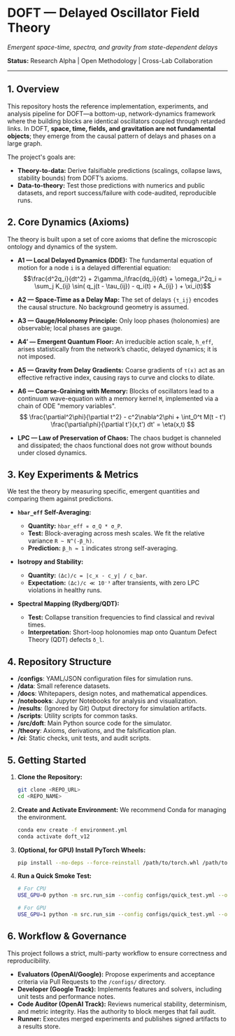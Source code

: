 # DOFT — Delayed Oscillator Field Theory
*Emergent space-time, spectra, and gravity from state-dependent delays*

**Status:** Research Alpha | Open Methodology | Cross-Lab Collaboration

---

## 1. Overview

This repository hosts the reference implementation, experiments, and analysis pipeline for DOFT—a bottom-up, network-dynamics framework where the building blocks are identical oscillators coupled through retarded links. In DOFT, **space, time, fields, and gravitation are not fundamental objects**; they emerge from the causal pattern of delays and phases on a large graph.

The project's goals are:
-   **Theory-to-data:** Derive falsifiable predictions (scalings, collapse laws, stability bounds) from DOFT’s axioms.
-   **Data-to-theory:** Test those predictions with numerics and public datasets, and report success/failure with code-audited, reproducible runs.

## 2. Core Dynamics (Axioms)

The theory is built upon a set of core axioms that define the microscopic ontology and dynamics of the system.

-   **A1 — Local Delayed Dynamics (DDE):** The fundamental equation of motion for a node `i` is a delayed differential equation:
    $$\frac{d^2q_i}{dt^2} + 2\gamma_i\frac{dq_i}{dt} + \omega_i^2q_i = \sum_j K_{ij} \sin( q_j(t - \tau_{ij}) - q_i(t) + A_{ij} ) + \xi_i(t)$$

-   **A2 — Space-Time as a Delay Map:** The set of delays `{τ_ij}` encodes the causal structure. No background geometry is assumed.

-   **A3 — Gauge/Holonomy Principle:** Only loop phases (holonomies) are observable; local phases are gauge.

-   **A4′ — Emergent Quantum Floor:** An irreducible action scale, `ħ_eff`, arises statistically from the network’s chaotic, delayed dynamics; it is not imposed.

-   **A5 — Gravity from Delay Gradients:** Coarse gradients of `τ(x)` act as an effective refractive index, causing rays to curve and clocks to dilate.

-   **A6 — Coarse-Graining with Memory:** Blocks of oscillators lead to a continuum wave-equation with a memory kernel `M`, implemented via a chain of ODE "memory variables".
    $$
    \frac{\partial^2\phi}{\partial t^2} - c^2\nabla^2\phi + \int_0^t M(t - t') \frac{\partial\phi}{\partial t'}(x,t') dt' = \eta(x,t)
    $$

-   **LPC — Law of Preservation of Chaos:** The chaos budget is channeled and dissipated; the chaos functional does not grow without bounds under closed dynamics.

## 3. Key Experiments & Metrics

We test the theory by measuring specific, emergent quantities and comparing them against predictions.

-   **`hbar_eff` Self-Averaging:**
    -   **Quantity:** `hbar_eff ∝ σ_Q * σ_P`.
    -   **Test:** Block-averaging across mesh scales. We fit the relative variance `R ~ N^(-β_h)`.
    -   **Prediction:** `β_h ≈ 1` indicates strong self-averaging.

-   **Isotropy and Stability:**
    -   **Quantity:** `(Δc)/c = |c_x - c_y| / c_bar`.
    -   **Expectation:** `(Δc)/c ≪ 10⁻³` after transients, with zero LPC violations in healthy runs.

-   **Spectral Mapping (Rydberg/QDT):**
    -   **Test:** Collapse transition frequencies to find classical and revival times.
    -   **Interpretation:** Short-loop holonomies map onto Quantum Defect Theory (QDT) defects `δ_l`.

## 4. Repository Structure

-   **/configs**: YAML/JSON configuration files for simulation runs.
-   **/data**: Small reference datasets.
-   **/docs**: Whitepapers, design notes, and mathematical appendices.
-   **/notebooks**: Jupyter Notebooks for analysis and visualization.
-   **/results**: (Ignored by Git) Output directory for simulation artifacts.
-   **/scripts**: Utility scripts for common tasks.
-   **/src/doft**: Main Python source code for the simulator.
-   **/theory**: Axioms, derivations, and the falsification plan.
-   **/ci**: Static checks, unit tests, and audit scripts.

## 5. Getting Started

1.  **Clone the Repository:**
    ```bash
    git clone <REPO_URL>
    cd <REPO_NAME>
    ```

2.  **Create and Activate Environment:** We recommend Conda for managing the environment.
    ```bash
    conda env create -f environment.yml
    conda activate doft_v12
    ```

3.  **(Optional, for GPU) Install PyTorch Wheels:**
    ```bash
    pip install --no-deps --force-reinstall /path/to/torch.whl /path/to/torchvision.whl
    ```

4.  **Run a Quick Smoke Test:**
    ```bash
    # For CPU
    USE_GPU=0 python -m src.run_sim --config configs/quick_test.yml --out results/smoke_test_cpu

    # For GPU
    USE_GPU=1 python -m src.run_sim --config configs/quick_test.yml --out results/smoke_test_gpu
    ```

## 6. Workflow & Governance

This project follows a strict, multi-party workflow to ensure correctness and reproducibility.

-   **Evaluators (OpenAI/Google):** Propose experiments and acceptance criteria via Pull Requests to the `/configs/` directory.
-   **Developer (Google Track):** Implements features and solvers, including unit tests and performance notes.
-   **Code Auditor (OpenAI Track):** Reviews numerical stability, determinism, and metric integrity. Has the authority to block merges that fail audit.
-   **Runner:** Executes merged experiments and publishes signed artifacts to a results store.
